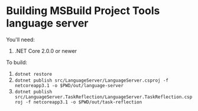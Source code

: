 # Building MSBuild Project Tools language server

You'll need:

1. .NET Core 2.0.0 or newer

To build:

1. `dotnet restore`
3. `dotnet publish src/LanguageServer/LanguageServer.csproj -f netcoreapp3.1 -o $PWD/out/language-server`
3. `dotnet publish src/LanguageServer.TaskReflection/LanguageServer.TaskReflection.csproj -f netcoreapp3.1 -o $PWD/out/task-reflection`

